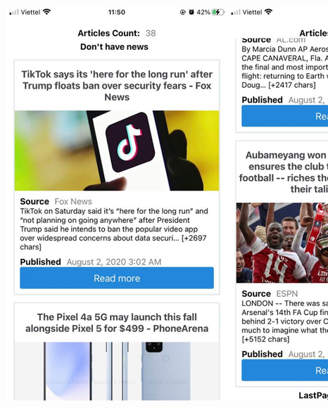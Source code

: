 <div style="display: flex">
  <img src="./assets/onRefresh.jpg"/>
  <img src="./assets/LastpageReached.jpg">
</div>